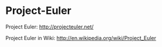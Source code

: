 Project-Euler
=============

Project Euler: http://projecteuler.net/

Project Euler in Wiki: http://en.wikipedia.org/wiki/Project_Euler

